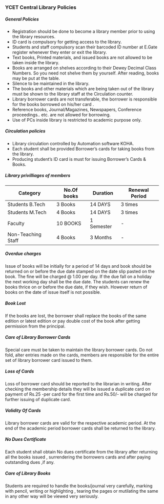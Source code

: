 ###       YCET Central Library Policies

##### General Policies

- Registration should be done to become a library member prior to using the library resources.
- ID card is compulsory for getting access to the library.
- Students and staff compulsory scan their barcoded ID number at E.Gate register whenever they    enter or exit the library.
- Text books, Printed materials, and issued books are not allowed to be taken inside the library.
- Books are arranged on shelves according to their Dewey Decimal Class Numbers. So you need not shelve them by yourself. After reading, books may be put at the table.
- Silence to be maintained in the library.
- The books and other materials which are being taken out of the library must be shown to the  library staff at the Circulation counter.
- Library borrower cards are not transferable, the borrower is responsible for the books borrowed on his/her card .
- Reference books, Journal/Magazines, Newspapers, Conference proceedings.. etc. are not allowed for borrowing.
- Use of PCs inside library is restricted to academic purpose only.

##### Circulation policies
- Library circulation controlled by Automation software KOHA.
- Each student shall be provided Borrower’s cards for taking books from the library.
- Producing student’s ID card is must for issuing Borrower’s Cards & Books.
 
##### Library privilliages of members 

| Category | No.Of books | Duration | Renewal Period |
| ------ | ------ | ------ | ------ |
| Students B.Tech | 3 Books | 14 DAYS | 3 times |
| Students M.Tech | 4 Books | 14 DAYS | 3 times |
| Faculty | 10 BOOKS | 1 Semester | - |
| Non-Teaching Staff | 4 Books | 3 Months | - |

##### Overdue charges
Issue of books will be initially for a period of 14 days and book should be returned on or before the due date stamped on  the date slip pasted on the book. The fine will be charged @  1.00 per day. If the due fall on a holiday the next working day shall be the due date. The students can renew the books thrice on or before the due date, if they wish. However return of books on the date of issue itself is not possible.

##### Book Lost
If the books are lost,  the borrower shall replace the books of the same edition or latest edition or pay double cost of the book after getting permission from the principal.

##### Care of Library Borrower Cards
Special care must be taken to maintain the library borrower cards. Do not fold, alter entries made on the cards, members are responsible for the entire set of library borrower card issued to them.

##### Loss of Cards
Loss of borrower card should be reported to the librarian in writing. After checking the membership details they will be issued a duplicate card on payment of Rs.25 -per card for the first time and Rs.50/- will be charged for further issuing of duplicate card.

##### Validity Of Cards
Library borrower cards are valid for the respective academic period. At the end of the academic period borrower cards shall be returned to the library.

##### No Dues Certificate
Each student shall obtain No dues certificate from the library after returning all the books issued , surrendering the borrowers cards and after paying outstanding dues ,if any.
 
##### Care of Library Books
Students are required to handle the books/journal very carefully, marking with pencil, writing or highlighting , tearing the pages or mutilating the same in any other way will be viewed  very seriously.
 
 
